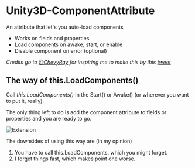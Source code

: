 # Unity3D-ComponentAttribute
An attribute that let's you auto-load components

* Works on fields and properties
* Load components on awake, start, or enable
* Disable component on error (optional)

*Credits go to [@ChevyRay](https://twitter.com/ChevyRay) for inspiring me to make this by this [tweet](https://twitter.com/ChevyRay/status/665673463856664576)*


The way of this.LoadComponents()
--------------------------------
Call *this.LoadComponents()* In the Start() or Awake() (or wherever you want to put it, really).

The only thing left to do is add the component attribute to fields or properties and you are ready to go.

![Extension](http://puu.sh/lmyB4/2b3e79b708.png)

The downsides of using this way are (in my opinion)

1. You have to call this.LoadComponents, which you might forget.
2. I forget things fast, which makes point one worse.